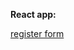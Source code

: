 **React app:**

[register form](https://codesandbox.io/p/sandbox/amazing-framework-gfj22g?file=%2Fsrc%2FApp.js%3A7%2C42)
